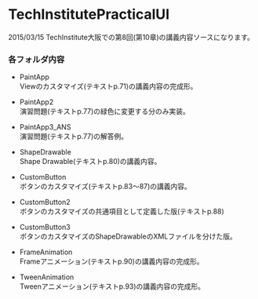 # TechInstitutePracticalUI
2015/03/15 TechInstitute大阪での第8回(第10章)の講義内容ソースになります。

### 各フォルダ内容
* PaintApp  
Viewのカスタマイズ(テキストp.71)の講義内容の完成形。

* PaintApp2  
演習問題(テキストp.77)の緑色に変更する分のみ実装。

* PaintApp3_ANS  
演習問題(テキストp.77)の解答例。

* ShapeDrawable  
Shape Drawable(テキストp.80)の講義内容。

* CustomButton  
ボタンのカスタマイズ(テキストp.83～87)の講義内容。

* CustomButton2  
ボタンのカスタマイズの共通項目として定義した版(テキストp.88)

* CustomButton3  
ボタンのカスタマイズのShapeDrawableのXMLファイルを分けた版。

* FrameAnimation  
Frameアニメーション(テキストp.90)の講義内容の完成形。

* TweenAnimation  
Tweenアニメーション(テキストp.93)の講義内容の完成形。
